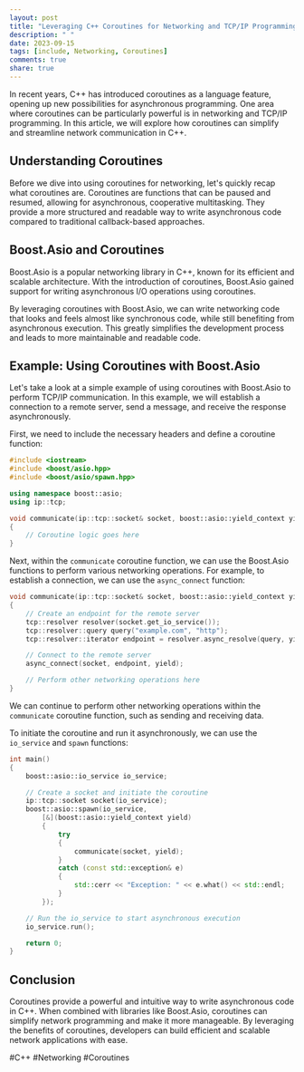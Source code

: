 ```yaml
---
layout: post
title: "Leveraging C++ Coroutines for Networking and TCP/IP Programming"
description: " "
date: 2023-09-15
tags: [include, Networking, Coroutines]
comments: true
share: true
---
```


In recent years, C++ has introduced coroutines as a language feature, opening up new possibilities for asynchronous programming. One area where coroutines can be particularly powerful is in networking and TCP/IP programming. In this article, we will explore how coroutines can simplify and streamline network communication in C++.

## Understanding Coroutines

Before we dive into using coroutines for networking, let's quickly recap what coroutines are. Coroutines are functions that can be paused and resumed, allowing for asynchronous, cooperative multitasking. They provide a more structured and readable way to write asynchronous code compared to traditional callback-based approaches.

## Boost.Asio and Coroutines

Boost.Asio is a popular networking library in C++, known for its efficient and scalable architecture. With the introduction of coroutines, Boost.Asio gained support for writing asynchronous I/O operations using coroutines.

By leveraging coroutines with Boost.Asio, we can write networking code that looks and feels almost like synchronous code, while still benefiting from asynchronous execution. This greatly simplifies the development process and leads to more maintainable and readable code.

## Example: Using Coroutines with Boost.Asio

Let's take a look at a simple example of using coroutines with Boost.Asio to perform TCP/IP communication. In this example, we will establish a connection to a remote server, send a message, and receive the response asynchronously.

First, we need to include the necessary headers and define a coroutine function:

```cpp
#include <iostream>
#include <boost/asio.hpp>
#include <boost/asio/spawn.hpp>

using namespace boost::asio;
using ip::tcp;

void communicate(ip::tcp::socket& socket, boost::asio::yield_context yield)
{
    // Coroutine logic goes here
}
```

Next, within the `communicate` coroutine function, we can use the Boost.Asio functions to perform various networking operations. For example, to establish a connection, we can use the `async_connect` function:

```cpp
void communicate(ip::tcp::socket& socket, boost::asio::yield_context yield)
{
    // Create an endpoint for the remote server
    tcp::resolver resolver(socket.get_io_service());
    tcp::resolver::query query("example.com", "http");
    tcp::resolver::iterator endpoint = resolver.async_resolve(query, yield);

    // Connect to the remote server
    async_connect(socket, endpoint, yield);

    // Perform other networking operations here
}
```

We can continue to perform other networking operations within the `communicate` coroutine function, such as sending and receiving data.

To initiate the coroutine and run it asynchronously, we can use the `io_service` and `spawn` functions:

```cpp
int main()
{
    boost::asio::io_service io_service;

    // Create a socket and initiate the coroutine
    ip::tcp::socket socket(io_service);
    boost::asio::spawn(io_service,
        [&](boost::asio::yield_context yield)
        {
            try
            {
                communicate(socket, yield);
            }
            catch (const std::exception& e)
            {
                std::cerr << "Exception: " << e.what() << std::endl;
            }
        });

    // Run the io_service to start asynchronous execution
    io_service.run();

    return 0;
}
```

## Conclusion

Coroutines provide a powerful and intuitive way to write asynchronous code in C++. When combined with libraries like Boost.Asio, coroutines can simplify network programming and make it more manageable. By leveraging the benefits of coroutines, developers can build efficient and scalable network applications with ease.

\#C++ #Networking #Coroutines